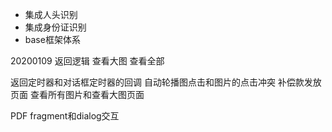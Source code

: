 * 集成人头识别
* 集成身份证识别
* base框架体系



20200109
返回逻辑
查看大图
查看全部

返回定时器和对话框定时器的回调
自动轮播图点击和图片的点击冲突
补偿款发放页面
查看所有图片和查看大图页面

PDF
fragment和dialog交互